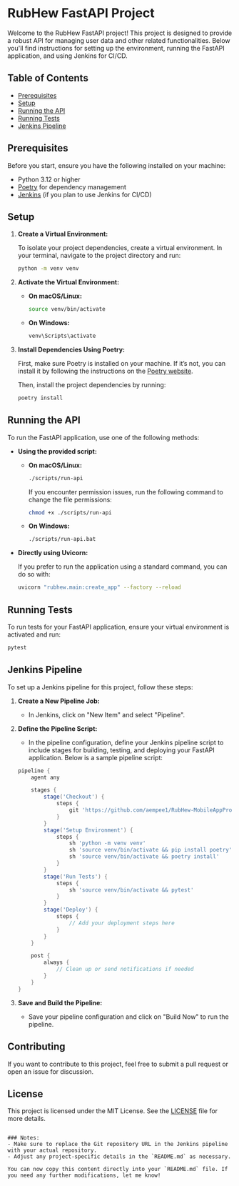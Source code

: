 # RubHew FastAPI Project

Welcome to the RubHew FastAPI project! This project is designed to provide a robust API for managing user data and other related functionalities. Below you'll find instructions for setting up the environment, running the FastAPI application, and using Jenkins for CI/CD.

## Table of Contents

- [Prerequisites](#prerequisites)
- [Setup](#setup)
- [Running the API](#running-the-api)
- [Running Tests](#running-tests)
- [Jenkins Pipeline](#jenkins-pipeline)

## Prerequisites

Before you start, ensure you have the following installed on your machine:

- Python 3.12 or higher
- [Poetry](https://python-poetry.org/docs/#installation) for dependency management
- [Jenkins](https://www.jenkins.io/doc/book/installing/) (if you plan to use Jenkins for CI/CD)

## Setup

1. **Create a Virtual Environment:**

   To isolate your project dependencies, create a virtual environment. In your terminal, navigate to the project directory and run:

   ```bash
   python -m venv venv
   ```

2. **Activate the Virtual Environment:**

   - **On macOS/Linux:**

     ```bash
     source venv/bin/activate
     ```

   - **On Windows:**

     ```bash
     venv\Scripts\activate
     ```

3. **Install Dependencies Using Poetry:**

   First, make sure Poetry is installed on your machine. If it’s not, you can install it by following the instructions on the [Poetry website](https://python-poetry.org/docs/#installation).

   Then, install the project dependencies by running:

   ```bash
   poetry install
   ```

## Running the API

To run the FastAPI application, use one of the following methods:

- **Using the provided script:**

   - **On macOS/Linux:**

     ```bash
     ./scripts/run-api
     ```

     If you encounter permission issues, run the following command to change the file permissions:

     ```bash
     chmod +x ./scripts/run-api
     ```

   - **On Windows:**

     ```bash
     ./scripts/run-api.bat
     ```

- **Directly using Uvicorn:**

   If you prefer to run the application using a standard command, you can do so with:

   ```bash
   uvicorn "rubhew.main:create_app" --factory --reload
   ```

## Running Tests

To run tests for your FastAPI application, ensure your virtual environment is activated and run:

```bash
pytest
```

## Jenkins Pipeline

To set up a Jenkins pipeline for this project, follow these steps:

1. **Create a New Pipeline Job:**
   - In Jenkins, click on "New Item" and select "Pipeline".

2. **Define the Pipeline Script:**
   - In the pipeline configuration, define your Jenkins pipeline script to include stages for building, testing, and deploying your FastAPI application. Below is a sample pipeline script:

   ```groovy
   pipeline {
       agent any

       stages {
           stage('Checkout') {
               steps {
                   git 'https://github.com/aempee1/RubHew-MobileAppProject.git'  // Replace with your repository URL
               }
           }
           stage('Setup Environment') {
               steps {
                   sh 'python -m venv venv'
                   sh 'source venv/bin/activate && pip install poetry'
                   sh 'source venv/bin/activate && poetry install'
               }
           }
           stage('Run Tests') {
               steps {
                   sh 'source venv/bin/activate && pytest'
               }
           }
           stage('Deploy') {
               steps {
                   // Add your deployment steps here
               }
           }
       }

       post {
           always {
               // Clean up or send notifications if needed
           }
       }
   }
   ```

3. **Save and Build the Pipeline:**
   - Save your pipeline configuration and click on "Build Now" to run the pipeline.

## Contributing

If you want to contribute to this project, feel free to submit a pull request or open an issue for discussion.

## License

This project is licensed under the MIT License. See the [LICENSE](LICENSE) file for more details.
```

### Notes:
- Make sure to replace the Git repository URL in the Jenkins pipeline with your actual repository.
- Adjust any project-specific details in the `README.md` as necessary.

You can now copy this content directly into your `README.md` file. If you need any further modifications, let me know!